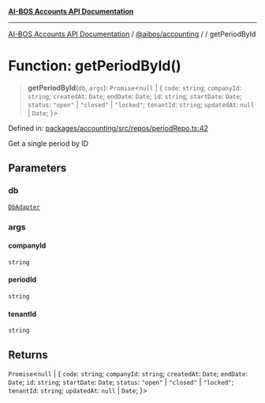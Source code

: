 [**AI-BOS Accounts API Documentation**](../../../README.md)

***

[AI-BOS Accounts API Documentation](../../../README.md) / [@aibos/accounting](../README.md) / [](../README.md) / getPeriodById

# Function: getPeriodById()

> **getPeriodById**(`db`, `args`): `Promise`\<`null` \| \{ `code`: `string`; `companyId`: `string`; `createdAt`: `Date`; `endDate`: `Date`; `id`: `string`; `startDate`: `Date`; `status`: `"open"` \| `"closed"` \| `"locked"`; `tenantId`: `string`; `updatedAt`: `null` \| `Date`; \}\>

Defined in: [packages/accounting/src/repos/periodRepo.ts:42](https://github.com/pohlai88/accounts/blob/48103fb36d28b2b9bfb33472b6de2f719773cde9/packages/accounting/src/repos/periodRepo.ts#L42)

Get a single period by ID

## Parameters

### db

[`DbAdapter`](../../db/adapter/interfaces/DbAdapter.md)

### args

#### companyId

`string`

#### periodId

`string`

#### tenantId

`string`

## Returns

`Promise`\<`null` \| \{ `code`: `string`; `companyId`: `string`; `createdAt`: `Date`; `endDate`: `Date`; `id`: `string`; `startDate`: `Date`; `status`: `"open"` \| `"closed"` \| `"locked"`; `tenantId`: `string`; `updatedAt`: `null` \| `Date`; \}\>
